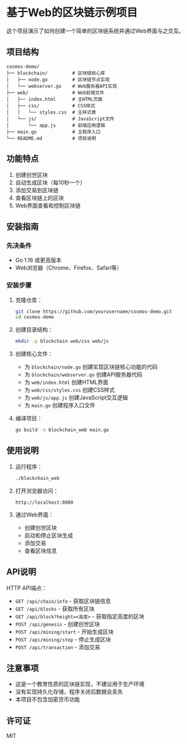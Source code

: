# 基于Web的区块链示例项目

这个项目演示了如何创建一个简单的区块链系统并通过Web界面与之交互。

## 项目结构

```
cosmos-demo/
├── blockchain/         # 区块链核心库
│   ├── node.go         # 区块链节点实现
│   └── webserver.go    # Web服务器API实现
├── web/                # Web前端文件
│   ├── index.html      # 主HTML页面
│   ├── css/            # CSS样式
│   │   └── styles.css  # 主样式表
│   └── js/             # JavaScript文件
│       └── app.js      # 前端应用逻辑
├── main.go             # 主程序入口
└── README.md           # 项目说明
```

## 功能特点

1. 创建创世区块
2. 自动生成区块（每10秒一个）
3. 添加交易到区块链
4. 查看区块链上的区块
5. Web界面查看和控制区块链

## 安装指南

### 先决条件

- Go 1.16 或更高版本
- Web浏览器（Chrome、Firefox、Safari等）

### 安装步骤

1. 克隆仓库：
   ```bash
   git clone https://github.com/yourusername/cosmos-demo.git
   cd cosmos-demo
   ```

2. 创建目录结构：
   ```bash
   mkdir -p blockchain web/css web/js
   ```

3. 创建核心文件：
   - 为 `blockchain/node.go` 创建实现区块链核心功能的代码
   - 为 `blockchain/webserver.go` 创建API服务器代码
   - 为 `web/index.html` 创建HTML界面
   - 为 `web/css/styles.css` 创建CSS样式
   - 为 `web/js/app.js` 创建JavaScript交互逻辑
   - 为 `main.go` 创建程序入口文件

4. 编译项目：
   ```bash
   go build -o blockchain_web main.go
   ```

## 使用说明

1. 运行程序：
   ```bash
   ./blockchain_web
   ```

2. 打开浏览器访问：
   ```
   http://localhost:8080
   ```

3. 通过Web界面：
   - 创建创世区块
   - 启动和停止区块生成
   - 添加交易
   - 查看区块信息

## API说明

HTTP API端点：

- `GET /api/chain/info` - 获取区块链信息
- `GET /api/blocks` - 获取所有区块
- `GET /api/block?height=<高度>` - 获取指定高度的区块
- `POST /api/genesis` - 创建创世区块
- `POST /api/mining/start` - 开始生成区块
- `POST /api/mining/stop` - 停止生成区块
- `POST /api/transaction` - 添加交易

## 注意事项

- 这是一个教育性质的区块链实现，不建议用于生产环境
- 没有实现持久化存储，程序关闭后数据会丢失
- 本项目不包含加密货币功能

## 许可证

MIT 